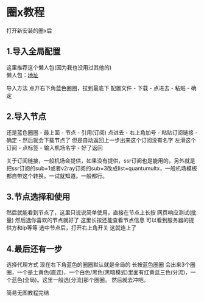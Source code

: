 # 圈x教程

打开新安装的圈x后  
## 1.导入全局配置
这里推荐这个懒人包(因为我也没用过其他的)  
懒人包：[地址](https://raw.githubusercontent.com/KOP-XIAO/QuantumultX/master/QuantumultX_Profiles.conf)

导入方法 点开右下角蓝色圈圈，拉到最底下 
  配置文件 - 下载 - 点进去 - 粘贴 - 确定

## 2.导入节点
还是蓝色圈圈 - 最上面 - 节点 - 引用(订阅) 点进去 - 右上角加号 - 粘贴订阅链接 - 确定 - 然后就会下载节点了 但是自动返回上一步出来这个订阅没有名字 左滑这个订阅 - 点标签 - 输入机场名字 - 好了返回

关于订阅链接，一般机场会提供，如果没有提供，ssr订阅也是能用的，另外就是把ssr订阅的sub=1或者v2ray订阅的sub=3改成list=quantumultx，一般机场模板都自带这个转换。一试就知道。一般都行。

## 3.节点选择和使用
然后就能看到节点了，这里只说说简单使用，直接在节点上长按 网页响应测试(批量) 然后选你喜欢的节点就好了 这里长按还能查看节点信息 可以看到服务器的提供方和ip等等
选中节点后，打开右上角开关 这就连上了

## 4.最后还有一步
选择代理方式 现在右下角蓝色的圈圈默认就是全局的 长按蓝色圈圈 会出来3个圈圈，一个是土黄色(直连)，一个白色/黑色(黑暗模式)里面有红黄蓝三色(分流)，一个蓝色(全局)。这里一般选[分流]那个圈圈。
然后就去冲吧。

简易无图教程完结
